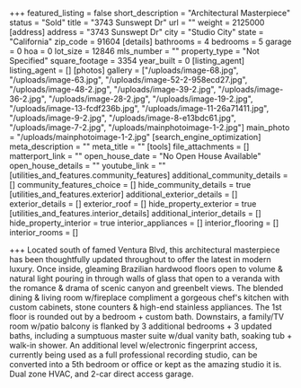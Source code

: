 +++
featured_listing = false
short_description = "Architectural Masterpiece"
status = "Sold"
title = "3743 Sunswept Dr"
url = ""
weight = 2125000
[address]
address = "3743 Sunswept Dr"
city = "Studio City"
state = "California"
zip_code = 91604
[details]
bathrooms = 4
bedrooms = 5
garage = 0
hoa = 0
lot_size = 12846
mls_number = ""
property_type = "Not Specified"
square_footage = 3354
year_built = 0
[listing_agent]
listing_agent = []
[photos]
gallery = ["/uploads/image-68.jpg", "/uploads/image-63.jpg", "/uploads/image-52-2-958ecd27.jpg", "/uploads/image-48-2.jpg", "/uploads/image-39-2.jpg", "/uploads/image-36-2.jpg", "/uploads/image-28-2.jpg", "/uploads/image-19-2.jpg", "/uploads/image-13-fcdf236b.jpg", "/uploads/image-11-26a71411.jpg", "/uploads/image-9-2.jpg", "/uploads/image-8-e13bdc61.jpg", "/uploads/image-7-2.jpg", "/uploads/mainphotoimage-1-2.jpg"]
main_photo = "/uploads/mainphotoimage-1-2.jpg"
[search_engine_optimization]
meta_description = ""
meta_title = ""
[tools]
file_attachments = []
matterport_link = ""
open_house_date = "No Open House Available"
open_house_details = ""
youtube_link = ""
[utilities_and_features.community_features]
additional_community_details = []
community_features_choice = []
hide_community_details = true
[utilities_and_features.exterior]
additional_exterior_details = []
exterior_details = []
exterior_roof = []
hide_property_exterior = true
[utilities_and_features.interior_details]
additional_interior_details = []
hide_property_interior = true
interior_appliances = []
interior_flooring = []
interior_rooms = []

+++
Located south of famed Ventura Blvd, this architectural masterpiece has been thoughtfully updated throughout to offer the latest in modern luxury. Once inside, gleaming Brazilian hardwood floors open to volume & natural light pouring in through walls of glass that open to a veranda with the romance & drama of scenic canyon and greenbelt views. The blended dining & living room w/fireplace compliment a gorgeous chef's kitchen with custom cabinets, stone counters & high-end stainless appliances. The 1st floor is rounded out by a bedroom + custom bath. Downstairs, a family/TV room w/patio balcony is flanked by 3 additional bedrooms + 3 updated baths, including a sumptuous master suite w/dual vanity bath, soaking tub + walk-in shower. An additional level w/electronic fingerprint access, currently being used as a full professional recording studio, can be converted into a 5th bedroom or office or kept as the amazing studio it is. Dual zone HVAC, and 2-car direct access garage.
